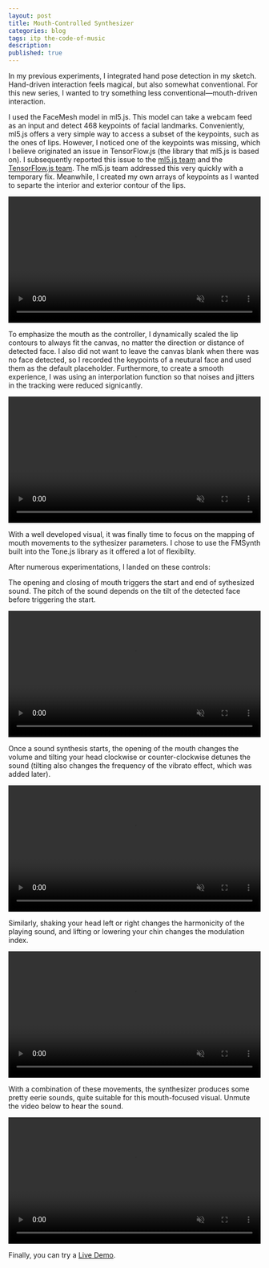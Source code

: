 ```yaml
---
layout: post
title: Mouth-Controlled Synthesizer
categories: blog
tags: itp the-code-of-music
description:
published: true
---
```


In my previous experiments, I integrated hand pose detection in my sketch. Hand-driven interaction feels magical, but also somewhat conventional. For this new series, I wanted to try something less conventional—mouth-driven interaction.

<!--more-->

I used the FaceMesh model in ml5.js. This model can take a webcam feed as an input and detect 468 keypoints of facial landmarks. Conveniently, ml5.js offers a very simple way to access a subset of the keypoints, such as the ones of lips. However, I noticed one of the keypoints was missing, which I believe originated an issue in TensorFlow.js (the library that ml5.js is based on). I subsequently reported this issue to the [ml5.js team](https://github.com/ml5js/ml5-next-gen/issues/107) and the [TensorFlow.js team](https://github.com/tensorflow/tfjs/issues/8221). The ml5.js team addressed this very quickly with a temporary fix. Meanwhile, I created my own arrays of keypoints as I wanted to separte the interior and exterior contour of the lips.

<video width="100%" preload="auto" autoplay playsinline loop muted>
  <source src="/media{{ page.url }}20240316-daily-experiment-ml5-facemesh-mouth-contour-1080p@60fps_compressed-clip.mp4" type='video/mp4'>
</video>

To emphasize the mouth as the controller, I dynamically scaled the lip contours to always fit the canvas, no matter the direction or distance of detected face. I also did not want to leave the canvas blank when there was no face detected, so I recorded the keypoints of a neutural face and used them as the default placeholder. Furthermore, to create a smooth experience, I was using an interporlation function so that noises and jitters in the tracking were reduced signicantly.

<video width="100%" preload="auto" autoplay playsinline loop muted>
  <source src="/media{{ page.url }}20240317-daily-experiment-ml5-facemesh-large-mouth-1080p@60fps_compressed-clip.mp4" type='video/mp4'>
</video>

With a well developed visual, it was finally time to focus on the mapping of mouth movements to the sythesizer parameters. I chose to use the FMSynth built into the Tone.js library as it offered a lot of flexibilty.

After numerous experimentations, I landed on these controls:

The opening and closing of mouth triggers the start and end of sythesized sound. The pitch of the sound depends on the tilt of the detected face before triggering the start.

<video width="100%" preload="auto" autoplay playsinline loop muted controls>
  <source src="/media{{ page.url }}20240319-daily-experiment-ml5-facemesh-open-mouth-and-tilt-head-to-synth-1080p@60fps_compressed-clip.mp4" type='video/mp4'>
</video>

Once a sound synthesis starts, the opening of the mouth changes the volume and tilting your head clockwise or counter-clockwise detunes the sound (tilting also changes the frequency of the vibrato effect, which was added later).

<video width="100%" preload="auto" autoplay playsinline loop muted controls>
  <source src="/media{{ page.url }}20240321-daily-experiment-ml5-facemesh-open-mouth-and-tilt-head-to-synth-with-detuning-1080p@60fps_compressed-clip.mp4" type='video/mp4'>
</video>

Similarly, shaking your head left or right changes the harmonicity of the playing sound, and lifting or lowering your chin changes the modulation index.

<video width="100%" preload="auto" autoplay playsinline loop muted controls>
  <source src="/media{{ page.url }}20240322-daily-experiment-ml5-facemesh-open-mouth-and-shake-head-to-change-harmonicity-1080p@60fps_compressed-clip.mp4" type='video/mp4'>
</video>

With a combination of these movements, the synthesizer produces some pretty eerie sounds, quite suitable for this mouth-focused visual. Unmute the video below to hear the sound.

<video width="100%" preload="auto" autoplay playsinline loop muted controls>
  <source src="/media{{ page.url }}20240325-daily-experiment-ml5-facemesh-open-mouth-synth-with-adjustable-vibrato-1080p@60fps_compressed.mp4" type='video/mp4'>
</video>

Finally, you can try a [Live Demo](https://editor.p5js.org/jackbdu/full/jmvG6ZQwR).
